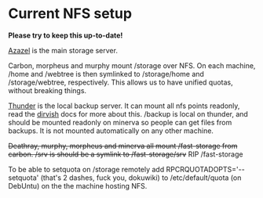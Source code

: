 # Current NFS setup

**Please try to keep this up-to-date!**

[Azazel](azazel) is the main storage server.

Carbon, morpheus and murphy mount /storage over NFS. On each machine, /home and /webtree is then symlinked to /storage/home and /storage/webtree, respectively. This allows us to have unified quotas, without breaking things.

[Thunder](thunder) is the local backup server. It can mount all nfs points readonly, read the [dirvish](dirvish) docs for more about this. /backup is local on thunder, and should be mounted readonly on minerva so people can get files from backups. It is not mounted automatically on any other machine.

<del>Deathray, murphy, morpheus and minerva all mount /fast-storage from carbon. /srv is should be a symlink to /fast-storage/srv</del> RIP /fast-storage

To be able to setquota on /storage remotely add RPCRQUOTADOPTS='--setquota' (that's 2 dashes, fuck you, dokuwiki) to /etc/default/quota (on DebUntu) on the the machine hosting NFS.

